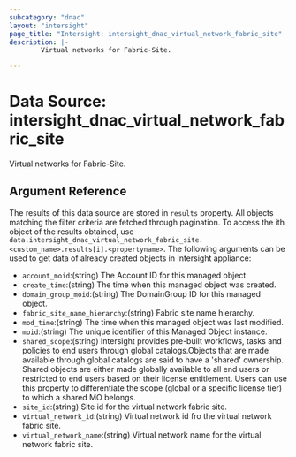 ```yaml
---
subcategory: "dnac"
layout: "intersight"
page_title: "Intersight: intersight_dnac_virtual_network_fabric_site"
description: |-
        Virtual networks for Fabric-Site.

---
```


# Data Source: intersight_dnac_virtual_network_fabric_site
Virtual networks for Fabric-Site.
## Argument Reference
The results of this data source are stored in `results` property.
All objects matching the filter criteria are fetched through pagination.
To access the ith object of the results obtained, use `data.intersight_dnac_virtual_network_fabric_site.<custom_name>.results[i].<propertyname>`.
The following arguments can be used to get data of already created objects in Intersight appliance:
* `account_moid`:(string) The Account ID for this managed object. 
* `create_time`:(string) The time when this managed object was created. 
* `domain_group_moid`:(string) The DomainGroup ID for this managed object. 
* `fabric_site_name_hierarchy`:(string) Fabric site name hierarchy. 
* `mod_time`:(string) The time when this managed object was last modified. 
* `moid`:(string) The unique identifier of this Managed Object instance. 
* `shared_scope`:(string) Intersight provides pre-built workflows, tasks and policies to end users through global catalogs.Objects that are made available through global catalogs are said to have a 'shared' ownership. Shared objects are either made globally available to all end users or restricted to end users based on their license entitlement. Users can use this property to differentiate the scope (global or a specific license tier) to which a shared MO belongs. 
* `site_id`:(string) Site id for the virtual network fabric site. 
* `virtual_network_id`:(string) Virtual network id fro the virtual network fabric site. 
* `virtual_network_name`:(string) Virtual network name for the virtual network fabric site. 
 
